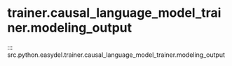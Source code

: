 # trainer.causal_language_model_trainer.modeling_output
::: src.python.easydel.trainer.causal_language_model_trainer.modeling_output